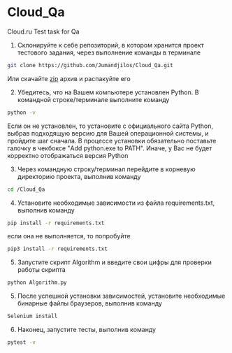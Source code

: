 # Cloud_Qa
Cloud.ru Test task for Qa

1. Склонируйте к себе репозиторий, в котором хранится проект тестового задания, через выполнение команды в терминале
```bash
git clone https://github.com/Jumandjilos/Cloud_Qa.git
```
Или скачайте [zip](https://github.com/Jumandjilos/Cloud_Qa/archive/refs/heads/main.zip) архив и распакуйте его

2. Убедитесь, что на Вашем компьютере установлен Python. В командной строке/терминале выполните команду
```bash
python -v
```
Если он не установлен, то установите с официального сайта Python, выбрав подходящую версию для Вашей операционной системы, и пройдите шаг сначала. В процессе установки обязательно поставьте галочку в чекбоксе "Add python.exe to PATH". Иначе, у Вас не будет корректно отображаться версия Python

3. Через командную строку/терминал перейдите в корневую директорию проекта, выполнив команду
```bash
cd /Cloud_Qa
```
4. Установите необходимые зависимости из файла requirements.txt, выполнив команду
```bash
pip install -r requirements.txt
```
если она не выполняется, то попробуйте
```bash
pip3 install -r requirements.txt
```
5. Запустите скрипт Algorithm и введите свои цифры для проверки работы скрипта
```bash
python Algorithm.py 
```

5. После успешной установки зависимостей, установите необходимые бинарные файлы браузеров, выполнив команду

```bash
Selenium install
```
6. Наконец, запустите тесты, выполнив команду
```bash
pytest -v
```
